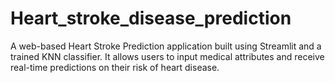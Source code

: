# Heart_stroke_disease_prediction
A web-based Heart Stroke Prediction application built using Streamlit and a trained KNN classifier. It allows users to input medical attributes and receive real-time predictions on their risk of heart disease.
